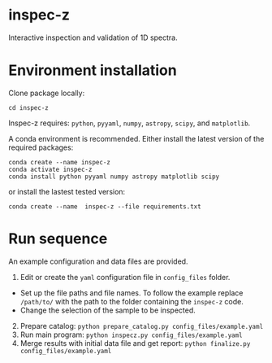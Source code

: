 # inspec-z
Interactive inspection and validation of 1D spectra.

# Environment installation
Clone package locally:

```git clone git@github.com:d-i-an-a/inspec-z.git
cd inspec-z
```

Inspec-z requires: `python`, `pyyaml`, `numpy`, `astropy`, `scipy`, and `matplotlib`.

A conda environment is recommended. Either install the latest version of the required packages:

```
conda create --name inspec-z
conda activate inspec-z
conda install python pyyaml numpy astropy matplotlib scipy
```
or install the lastest tested version:

`conda create --name  inspec-z --file requirements.txt`

# Run sequence
An example configuration and data files are provided.

1. Edit or create the `yaml` configuration file in `config_files` folder.
- Set up the file paths and file names. To follow the example replace `/path/to/` with the path to the folder containing the `inspec-z` code.
- Change the selection of the sample to be inspected.

2. Prepare catalog: `python prepare_catalog.py config_files/example.yaml`
3. Run main program: `python inspecz.py config_files/example.yaml`
4. Merge results with initial data file and get report: `python finalize.py config_files/example.yaml`


